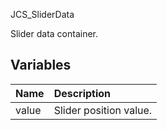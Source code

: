 JCS_SliderData

Slider data container.

## Variables

| Name  | Description            |
|:------|:-----------------------|
| value | Slider position value. |
